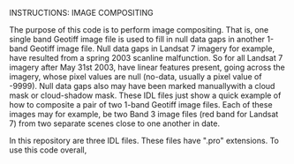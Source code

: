 INSTRUCTIONS: IMAGE COMPOSITING 

The purpose of this code is to perform image compositing. That is, one single band Geotiff image file is used to fill in 
null data gaps in another 1-band Geotiff image file. Null data gaps in Landsat 7 imagery for example, have resulted from a 
spring 2003 scanline malfunction. So for all Landsat 7 imagery after May 31st 2003, have linear features present, going 
across the imagery, whose pixel values are null (no-data, usually a pixel value of -9999). Null data gaps also may have 
been marked manuallywith a cloud mask or cloud-shadow mask. These IDL files just show a quick example of how to composite 
a pair of two 1-band Geotiff image files. Each of these images may for example, be two Band 3 image files (red band for 
Landsat 7) from two separate scenes close to one another in date. 

In this repository are three IDL files. These files have ".pro" extensions. To use this code overall, 

